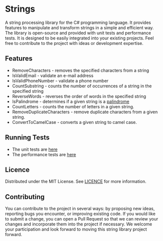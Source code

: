 # Strings 
A string processing library for the C# programming language. It provides features to manipulate and transform strings in a simple and efficient way. The library is open-source and provided with unit tests and performance tests. It is designed to be easily integrated into your existing projects. Feel free to contribute to the project with ideas or development expertise.
## Features

- RemoveCharacters - removes the specified characters from a string
- IsValidEmail - validate an e-mail address
- IsValidPhoneNumber - validate a phone number
- CountSubstring - counts the number of occurrences of a string in the specified string
- ReverseWords - reverses the order of words in the specified string
- IsPalindrome - determines if a given string is a [palindrome](https://en.wikipedia.org/wiki/Palindrome)
- CountLetters - counts the number of letters in a given string.
- RemoveDuplicateCharacters - remove duplicate characters from a given string.
- ConvertToCamelCase - converts a given string to camel case.

## Running Tests
 - The unit tests are  [here](https://github.com/Antyss77/Strings/blob/master/StringsTests/StringsTests.cs)  
- The performance tests are [here](https://github.com/Antyss77/Strings/blob/master/StringsTests/StringsPerf.cs)

## Licence 
Distributed under the MIT License. See [LICENCE](https://github.com/Antyss77/Strings/blob/master/LICENSE) for more information.

## Contributing
You can contribute to the project in several ways: by proposing new ideas, reporting bugs you encounter, or improving existing code. If you would like to submit a change, you can open a Pull Request so that we can review your changes and incorporate them into the project if necessary. We welcome your participation and look forward to moving this string library project forward.


